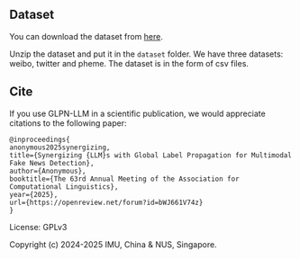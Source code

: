 Dataset
---
You can download the dataset from [here](https://drive.google.com/file/d/1gPX-tAC1Vo6C8j8PV9IbAk8hbDhd1XMG/view?usp=drive_link).

Unzip the dataset and put it in the `dataset` folder. We have three datasets: weibo, twitter and pheme. The dataset is in the form of csv files. 


Cite
---
If you use GLPN-LLM in a scientific publication, we would appreciate citations to the following paper:

```
@inproceedings{
anonymous2025synergizing,
title={Synergizing {LLM}s with Global Label Propagation for Multimodal Fake News Detection},
author={Anonymous},
booktitle={The 63rd Annual Meeting of the Association for Computational Linguistics},
year={2025},
url={https://openreview.net/forum?id=bWJ661V74z}
}
```

License: GPLv3

Copyright (c) 2024-2025 IMU, China & NUS, Singapore.